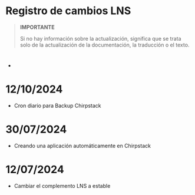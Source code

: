# Registro de cambios LNS

>**IMPORTANTE**
>
>Si no hay información sobre la actualización, significa que se trata solo de la actualización de la documentación, la traducción o el texto.

# 

- 

# 12/10/2024

- Cron diario para Backup Chirpstack

# 30/07/2024

- Creando una aplicación automáticamente en Chirpstack

# 12/07/2024

- Cambiar el complemento LNS a estable